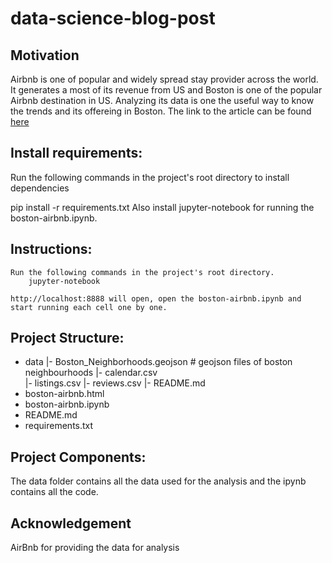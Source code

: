 # data-science-blog-post

## Motivation
Airbnb is one of popular and widely spread stay provider across the world. It generates a most of its revenue from US and Boston is one of the popular Airbnb destination in US. Analyzing its data is one the useful way to know the trends and its offereing in Boston. The link to the article can be found [here](https://medium.com/@kumarsantosh04/things-to-consider-before-planning-your-trip-to-boston-d4acdc26b136)

## Install requirements:

Run the following commands in the project's root directory to install dependencies

pip install -r requirements.txt
Also install jupyter-notebook for running the boston-airbnb.ipynb.

## Instructions:

    Run the following commands in the project's root directory.
        jupyter-notebook

    http://localhost:8888 will open, open the boston-airbnb.ipynb and start running each cell one by one.

## Project Structure:

- data
|- Boston_Neighborhoods.geojson # geojson files of boston neighbourhoods
|- calendar.csv  
|- listings.csv
|- reviews.csv 
|- README.md  
- boston-airbnb.html
- boston-airbnb.ipynb
- README.md
- requirements.txt

## Project Components:
The data folder contains all the data used for the analysis and the ipynb contains all the code.

## Acknowledgement

AirBnb for providing the data for analysis
